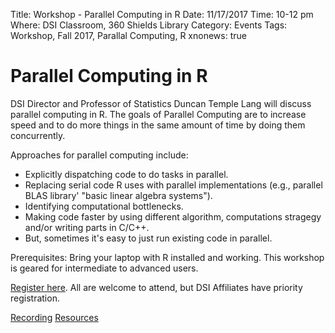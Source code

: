 Title: Workshop - Parallel Computing in R
Date: 11/17/2017
Time: 10-12 pm
Where: DSI Classroom, 360 Shields Library
Category: Events
Tags: Workshop, Fall 2017, Parallal Computing, R
xnonews: true

# Parallel Computing in R

DSI Director and Professor of Statistics Duncan Temple Lang will discuss parallel computing in R. The goals of Parallel Computing are to increase speed and to do more things in the same amount of time by doing them concurrently. 

Approaches for parallel computing include:
* Explicitly dispatching code to do tasks in parallel. 
* Replacing serial code R uses with parallel implementations (e.g., parallel BLAS library' "basic linear algebra systems").
* Identifying computational bottlenecks.
* Making code faster by using different algorithm, computations stragegy and/or writing parts in C/C++.
* But, sometimes it's easy to just run existing code in parallel.

Prerequisites: 
Bring your laptop with R installed and working. This workshop is geared for intermediate to advanced users.

[Register here](https://www.eventbrite.com/e/dsi-workshop-november-17-parallel-computing-in-r-tickets-38741441695?aff=erellivmlt). All are welcome to attend, but DSI Affiliates have priority registration.

[Recording](https://youtu.be/TTKSlhrSZ3g)
[Resources](https://github.com/dsidavis/parallelr)
